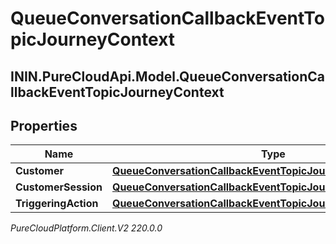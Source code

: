 # QueueConversationCallbackEventTopicJourneyContext

## ININ.PureCloudApi.Model.QueueConversationCallbackEventTopicJourneyContext

## Properties

|Name | Type | Description | Notes|
|------------ | ------------- | ------------- | -------------|
| **Customer** | [**QueueConversationCallbackEventTopicJourneyCustomer**](QueueConversationCallbackEventTopicJourneyCustomer) |  | [optional] |
| **CustomerSession** | [**QueueConversationCallbackEventTopicJourneyCustomerSession**](QueueConversationCallbackEventTopicJourneyCustomerSession) |  | [optional] |
| **TriggeringAction** | [**QueueConversationCallbackEventTopicJourneyAction**](QueueConversationCallbackEventTopicJourneyAction) |  | [optional] |



_PureCloudPlatform.Client.V2 220.0.0_
